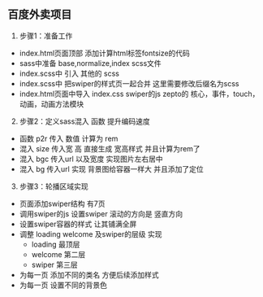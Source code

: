 ## 百度外卖项目
1. 步骤1：准备工作
  * index.html页面顶部 添加计算html标签fontsize的代码
  * sass中准备 base,normalize,index scss文件
  * index.scss中 引入 其他的 scss
  * index.scss中 把swiper的样式页一起合并 这里需要修改后缀名为scss
  * index.html页面中导入 index.css swiper的js zepto的 核心，事件，touch，动画，动画方法模块

2. 步骤2：定义sass混入 函数 提升编码速度
  * 函数 p2r 传入 数值 计算为 rem
  * 混入 size 传入宽 高 直接生成 宽高样式 并且计算为rem了
  * 混入 bgc  传入url 以及宽度 实现图片左右居中
  * 混入 bg   传入url 实现 背景图给容器一样大 并且添加了定位

3. 步骤3：轮播区域实现
  * 页面添加swiper结构 有7页
  * 调用swiper的js 设置swiper 滚动的方向是 竖直方向
  * 设置swiper容器的样式 让其铺满全屏
  * 调整 loading welcome 及swiper的层级 实现
      * loading 最顶层
      * welcome 第二层
      * swiper 第三层
  * 为每一页 添加不同的类名 方便后续添加样式
  * 为每一页 设置不同的背景色
